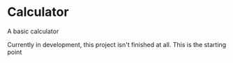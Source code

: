 # Calculator
A basic calculator

Currently in development, this project isn't finished at all. This is the starting point
